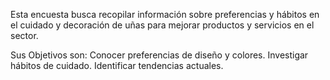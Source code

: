 Esta encuesta busca recopilar información sobre preferencias y hábitos en el cuidado y decoración de uñas para mejorar productos y servicios en el sector.

Sus Objetivos son:
Conocer preferencias de diseño y colores.
Investigar hábitos de cuidado.
Identificar tendencias actuales.
